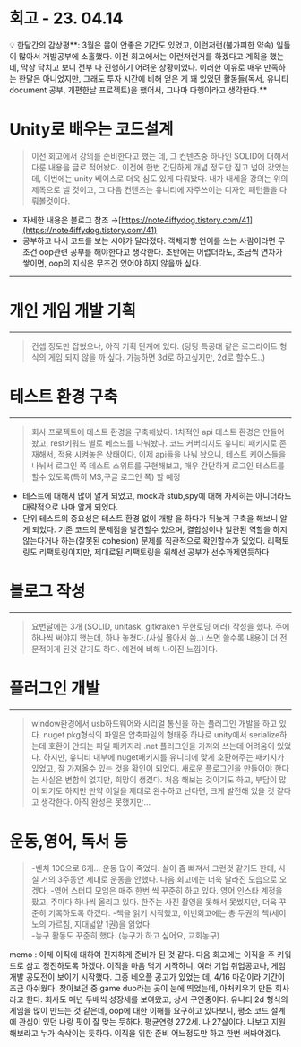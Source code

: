 # 회고 - 23. 04.14

<aside>
💡 한달간의 감상평**: 3월은 몸이 안좋은 기간도 있었고, 이런저런(불가피한 약속) 일들이 많아서 개발공부에 소홀했다. 이전 회고에서는 이런저런거를 하겠다고 계획을 했는 데, 막상 닥치고 보니 전부 다 진행하기 어려운 상황이었다. 이러한 이유로 매우 만족하는 한달은 아니었지만, 그래도 투자 시간에 비해 얻은 게 꽤 있었던 활동들(독서, 유니티 document 공부, 개편한날 프로젝트)을 했어서, 그나마 다행이라고 생각한다.**

</aside>

# Unity로 배우는 코드설계

> 이전 회고에서 강의를 준비한다고 했는 데, 그 컨텐츠중 하나인 SOLID에 대해서 다룬 내용을 글로 적어놨다. 이전에 한번 간단하게 개념 정도만 짚고 넘어 갔었는데, 이번에는 unity 베이스로 더욱 심도 있게 다뤄봤다. 내가 내세울 강의는 위의 제목으로 낼 것이고, 그 다음 컨텐츠는 유니티에 자주쓰이는 디자인 패턴들을 다뤄볼것이다.
> 
- 자세한 내용은 블로그 참조 →[https://note4iffydog.tistory.com/41](https://note4iffydog.tistory.com/41)
- 공부하고 나서 코드를 보는 시야가 달라졌다. 객체지향 언어를 쓰는 사람이라면 무조건 oop관련 공부를 해야한다고 생각한다. 초반에는 어렵더라도, 조금씩 연차가 쌓이면, oop의 지식은 무조건 있어야 하지 않을까 싶다.

---

# 개인 게임 개발 기획

---

> 컨셉 정도만 잡혔으나, 아직 기획 단계에 있다. (탕탕 특공대 같은 로그라이트 형식의 게임 되지 않을 까 싶다. 가능하면 3d로 하고싶지만, 2d로 할수도..)
> 

# 테스트 환경 구축

---

> 회사 프로젝트에 테스트 환경을 구축해놨다. 1차적인 api 테스트 환경은 만들어 놨고, rest키워드 별로 메소드를 나눠놨다. 코드 커버리지도 유니티 패키지로 존재해서, 적용 시켜놓은 상태이다. 이제 api들을 나눠 놨으니, 테스트 케이스들을 나눠서 로그인 쪽 테스트 스위트를 구현해보고, 매우 간단하게 로그인 테스트를 할수 있도록(특히 MS,구글 로그인 쪽) 할 예정
> 
- 테스트에 대해서 많이 알게 되었고, mock과 stub,spy에 대해 자세히는 아니더라도 대략적으로 나마 알게 되었다.
- 단위 테스트의 중요성은 테스트 환경 없이 개발 을 하다가 뒤늦게 구축을 해보니 알게 되었다. 기존 코드의 문제점을 발견할수 있으며, 결합성이나 일관된 역할을 하지 않는다거나 하는(잘못된 cohesion) 문제를 직관적으로 확인할수가 있었다. 리팩토링도 리팩토링이지만, 제대로된 리팩토링을 위해선 공부가 선수과제인듯하다

# 블로그 작성

---

> 요번달에는 3개 (SOLID, unitask, gitkraken 무한로딩 에러) 작성을 했다. 주에 하나씩 써야지 했는데, 하나 놓쳤다.(사실 몰아서 씀..) 쓰면 쓸수록 내용이 더 전문적이게 된것 같기도 하다. 예전에 비해 나아진 느낌이다.
> 

# 플러그인 개발

---

> window환경에서 usb하드웨어와 시리얼 통신을 하는 플러그인 개발을 하고 있다. nuget pkg형식의 파일은 압축파일의 형태중 하나로 unity에서 serialize하는데 호환이 안되는 파일 패키지라 .net 플러그인을 가져와 쓰는데 어려움이 있었다. 하지만, 유니티 내부에 nuget패키지를 유니티에 맞게 호환해주는 패키지가 있었고, 잘 가져올수 있는 것을 확인이 되었다. 새로운 플로그인을 만들어야 한다는 사실은 변함이 없지만, 희망이 생겼다. 처음 해보는 것이기도 하고, 부담이 많이 되기도 하지만 만약 이일을 제대로 완수하고 난다면, 크게 발전해 있을 것 같다고 생각한다. 아직 완성은 못했지만…
> 

# 운동,영어, 독서 등

> -벤치 100으로 6개... 운동 많이 죽었다. 살이 좀 빠져서 그런것 같기도 한데, 사실 거의 3주동안 제대로 운동을 안했다. 다음 회고에는 더욱 달라진 모습으로 오겠다. 
-영어 스터디 모임은 매주 한번 씩 꾸준히 하고 있다. 영어 인스타 계정을 팠고, 주마다 하나씩 올리고 있다. 한주는 사진 촬영을 못해서 못썼지만, 더욱 꾸준히 기록하도록 하겠다.
-책을 읽기 시작했고, 이번회고에는 총 두권의 책(세이노의 가르침, 지대넓얕 1권)을 읽었다.  
-농구 활동도 꾸준히 했다. (농구가 하고 싶어요, 교회농구)
> 

memo : 이제 이직에 대하여 진지하게 준비가 된 것 같다. 다음 회고에는 이직을 주 키워드로 삼고 정진하도록 하겠다. 이직을 마음 먹기 시작하니, 여러 기업 취업공고나, 게임 개발 공모전이 보이기 시작했다. 그중 네오플 공고가 있었는 데, 4/16 마감이라 기간이 조금 아쉬웠다. 찾아보던 중 game duo라는 곳이 눈에 띄었는데, 아처키우기 만든 회사라고 한다. 회사도 매년 두배씩 성장세를 보여왔고, 상시 구인중이다. 유니티 2d 형식의 게임을 많이 만드는 것 같은데, oop에 대한 이해를 요구하고 있다보니, 평소 코드 설계에 관심이 있던 나랑 핏이 잘 맞는 듯하다. 평균연령 27.2세. 나 27살이다. 나보고 지원해보라고 누가 속삭이는 듯하다. 이직을 위한 준비 어느정도만 하고 한번 써봐야겠다. 

